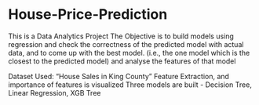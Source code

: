 # House-Price-Prediction

This is a Data Analytics Project
The Objective is to build models using regression and check the correctness of the predicted model with actual data, and to come up with the best model. (i.e., the one model which is the closest to the predicted model) and analyse the features of that model

Dataset Used: “House Sales in King County”
Feature Extraction, and importance of features is visualized
Three models are built - Decision Tree, Linear Regression, XGB Tree
